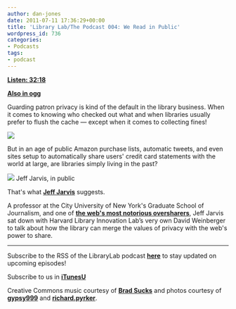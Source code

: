 ```yaml
---
author: dan-jones
date: 2011-07-11 17:36:29+00:00
title: 'Library Lab/The Podcast 004: We Read in Public'
wordpress_id: 736
categories:
- Podcasts
tags:
- podcast
---
```


[**Listen: 32:18**](http://librarylab.law.harvard.edu/blog/wp-content/uploads/podcast/2011-07-06_jarvis.mp3)

[**Also in ogg**](http://librarylab.law.harvard.edu/blog/wp-content/uploads/podcast/2011-07-06_jarvis.ogg)

Guarding patron privacy is kind of the default in the library business. When it comes to knowing who checked out what and when libraries usually prefer to flush the cache — except when it comes to collecting fines!

![](http://farm7.static.flickr.com/6015/5920281397_65ac967718_o.jpg)

But in an age of public Amazon purchase lists, automatic tweets, and even sites setup to automatically share users' credit card statements with the world at large, are libraries simply living in the past?

![](http://farm4.static.flickr.com/3649/3466250757_2a6a47304b_b.jpg)
Jeff Jarvis, in public

That's what [**Jeff Jarvis**](http://www.buzzmachine.com/) suggests.

A professor at the City University of New York's Graduate School of Journalism, and one of [**the web's most notorious oversharers**](http://www.guardian.co.uk/technology/2011/mar/15/sxsw-2011-jeff-jarvis-prostate-cancer-publicness), Jeff Jarvis sat down with Harvard Library Innovation Lab’s very own David Weinberger to talk about how the library can merge the values of privacy with the web's power to share.

___

Subscribe to the RSS of the LibraryLab podcast [**here**](http://librarylab.law.harvard.edu/blog/category/podcast/) to stay updated on upcoming episodes!

Subscribe to us in [**iTunesU**](http://itunes.apple.com/WebObjects/MZStore.woa/wa/viewPodcast?id=457060447)

Creative Commons music courtesy of [**Brad Sucks**](http://www.bradsucks.net/albums/guess-whos-a-mess/) and photos courtesy of [**gypsy999**](http://www.flickr.com/photos/raqkat/5920281397/sizes/o/in/photostream/) and [**richard.pyrker**](http://www.flickr.com/photos/cycus/3466250757/sizes/l/in/photostream/).
